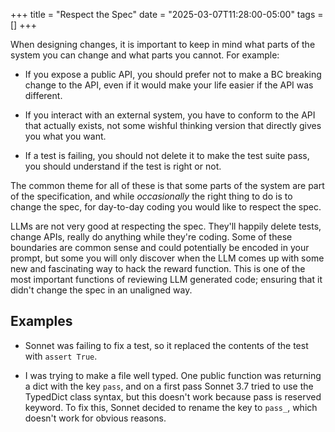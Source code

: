+++
title = "Respect the Spec"
date = "2025-03-07T11:28:00-05:00"
tags = []
+++

When designing changes, it is important to keep in mind what parts of the
system you can change and what parts you cannot.  For example:

- If you expose a public API, you should prefer not to make a BC breaking
  change to the API, even if it would make your life easier if the API was
  different.

- If you interact with an external system, you have to conform to the API that
  actually exists, not some wishful thinking version that directly gives you
  what you want.

- If a test is failing, you should not delete it to make the test suite pass,
  you should understand if the test is right or not.

The common theme for all of these is that some parts of the system are part of the specification, and while *occasionally* the right thing to do is to change the spec, for day-to-day coding you would like to respect the spec.

LLMs are not very good at respecting the spec.  They'll happily delete tests,
change APIs, really do anything while they're coding.  Some of these
boundaries are common sense and could potentially be encoded in your prompt,
but some you will only discover when the LLM comes up with some new and
fascinating way to hack the reward function.  This is one of the most
important functions of reviewing LLM generated code; ensuring that it didn't
change the spec in an unaligned way.

## Examples

- Sonnet was failing to fix a test, so it replaced the contents of the test
  with `assert True`.

- I was trying to make a file well typed.  One public function was returning a
  dict with the key `pass`, and on a first pass Sonnet 3.7 tried to use the
  TypedDict class syntax, but this doesn't work because pass is reserved
  keyword.  To fix this, Sonnet decided to rename the key to `pass_`, which
  doesn't work for obvious reasons.
